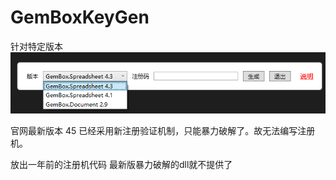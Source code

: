 # GemBoxKeyGen

针对特定版本
![主界面](https://github.com/buskysnow/GemBoxKeyGen/blob/master/%E5%BE%AE%E4%BF%A1%E6%88%AA%E5%9B%BE_20200315112100.png)

官网最新版本 45 已经采用新注册验证机制，只能暴力破解了。故无法编写注册机。

放出一年前的注册机代码 最新版暴力破解的dll就不提供了
